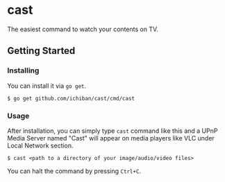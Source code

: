 # cast

The easiest command to watch your contents on TV.

## Getting Started

### Installing

You can install it via `go get`.

```console
$ go get github.com/ichiban/cast/cmd/cast
```

### Usage

After installation, you can simply type `cast` command like this and a UPnP Media Server named "Cast" will appear on media players like VLC under Local Network section.

```console
$ cast <path to a directory of your image/audio/video files>
```

You can halt the command by pressing `Ctrl+C`.
